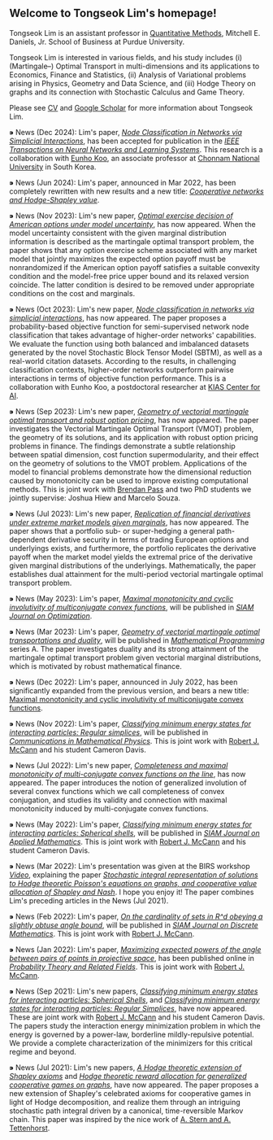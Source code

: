 ## Welcome to Tongseok Lim's homepage!

Tongseok Lim is an assistant professor in [Quantitative Methods](https://krannert.purdue.edu/directory/view.php?search=FacArea&FacAreaList=61), Mitchell E. Daniels, Jr. School of Business at Purdue University.

Tongseok Lim is interested in various fields, and his study includes (i) (Martingale–) Optimal Transport in multi-dimensions and its applications to Economics, Finance and Statistics, (ii) Analysis of Variational problems arising in Physics, Geometry and Data Science, and (iii) Hodge Theory on graphs and its connection with Stochastic Calculus and Game Theory. 

Please see [CV](https://tlim0213.github.io/folder/TLIM_CV.pdf) and [Google Scholar](https://scholar.google.com/citations?user=n-Qz1vgAAAAJ&hl=en) for more information about Tongseok Lim.

⁍ News (Dec 2024): Lim's paper, *[Node Classification in Networks via Simplicial Interactions](https://tlim0213.github.io/folder/papers/NodeClassification.pdf)*, has been accepted for publication in the *[IEEE Transactions on Neural Networks and Learning Systems](https://cis.ieee.org/publications/t-neural-networks-and-learning-systems)*. This research is a collaboration with [Eunho Koo](https://scholar.google.com/citations?hl=ko&user=13BRvZAAAAAJ&view_op=list_works&sortby=pubdate), an associate professor at [Chonnam National University](https://stat.jnu.ac.kr/stat_eng/8462/subview.do#none) in South Korea.

⁍ News (Jun 2024): Lim's paper, announced in Mar 2022, has been completely rewritten with new results and a new title: *[Cooperative networks and Hodge-Shapley value](https://tlim0213.github.io/folder/papers/HodgeShapley.pdf)*.

⁍ News (Nov 2023): Lim's new paper, *[Optimal exercise decision of American options under model uncertainty](https://tlim0213.github.io/folder/papers/Opt.Stop.MOT.pdf)*, has now appeared. When the model uncertainty consistent with the given marginal distribution information is described as the martingale optimal transport problem, the paper shows that any option exercise scheme associated with any market model that jointly maximizes the expected option payoff must be nonrandomized if the American option payoff satisfies a suitable convexity condition and the model-free price upper bound and its relaxed version coincide. The latter condition is desired to be removed under appropriate conditions on the cost and marginals.


⁍ News (Oct 2023): Lim's new paper, *[Node classification in networks via simplicial interactions](https://tlim0213.github.io/folder/papers/NodeClassification.pdf)*, has now appeared. The paper proposes a probability-based objective function for semi-supervised network node classification that takes advantage of higher-order networks' capabilities. We evaluate the function using both balanced and imbalanced datasets generated by the novel Stochastic Block Tensor Model (SBTM), as well as a real-world citation datasets. According to the results, in challenging classification contexts, higher-order networks outperform pairwise interactions in terms of objective function performance. This is a collaboration with Eunho Koo, a postdoctoral researcher at [KIAS Center for AI](https://www.kias.re.kr/kias/cp/centrsPgmsMng/introduction.do?centrspgmsCd=AI&menuNo=403020).

⁍ News (Sep 2023): Lim's new paper, *[Geometry of vectorial martingale optimal transport and robust option pricing](https://tlim0213.github.io/folder/papers/VMOT_and_robust_option_pricing.pdf)*, has now appeared. The paper investigates the Vectorial Martingale Optimal Transport (VMOT) problem, the geometry of its solutions, and its application with robust option pricing problems in finance. The findings demonstrate a subtle relationship between spatial dimension, cost function supermodularity, and their effect on the geometry of solutions to the VMOT problem. Applications of the model to financial problems demonstrate how the dimensional reduction caused by monotonicity can be used to improve existing computational methods. This is joint work with [Brendan Pass](https://sites.ualberta.ca/~pass/) and two PhD students we jointly supervise: Joshua Hiew and Marcelo Souza. 

⁍ News (Jul 2023): Lim's new paper, *[Replication of financial derivatives under extreme market models given marginals](https://tlim0213.github.io/folder/papers/multiperiodVMOT.pdf)*, has now appeared. The paper shows that a portfolio sub- or super-hedging a general path-dependent derivative security in terms of trading European options and underlyings exists, and furthermore, the portfolio replicates the derivative payoff when the market model yields the extremal price of the derivative given marginal distributions of the underlyings. Mathematically, the paper establishes dual attainment for the multi-period vectorial martingale optimal transport problem.

⁍ News (May 2023): Lim's paper, *[Maximal monotonicity and cyclic involutivity of multiconjugate convex functions](https://tlim0213.github.io/folder/papers/MMconvexanalysis2.pdf)*, will be published in *[SIAM Journal on Optimization](https://www.siam.org/publications/journals/siam-journal-on-optimization-siopt)*.

⁍ News (Mar 2023): Lim's paper, *[Geometry of vectorial martingale optimal transportations and duality](https://tlim0213.github.io/folder/papers/VMOT.pdf)*, will be published in *[Mathematical Programming](https://www.springer.com/journal/10107)* series A. The paper investigates duality and its strong attainment of the martingale optimal transport problem given vectorial marginal distributions, which is motivated by robust mathematical finance.

⁍ News (Dec 2022): Lim's paper, announced in July 2022, has been significantly expanded from the previous version, and bears a new title: [Maximal monotonicity and cyclic involutivity of multiconjugate convex functions](https://tlim0213.github.io/folder/papers/MMconvexanalysis2.pdf).

⁍ News (Nov 2022): Lim's paper, *[Classifying minimum energy states for interacting particles: Regular simplices](https://tlim0213.github.io/folder/papers/Simplex.pdf)*, will be published in *[Communications in Mathematical Physics](https://www.springer.com/journal/220)*. This is joint work with [Robert J. McCann](http://www.math.toronto.edu/mccann/) and his student Cameron Davis.

⁍ News (Jul 2022): Lim's new paper, *[Completeness and maximal monotonicity of multi-conjugate convex functions on the line](https://tlim0213.github.io/folder/papers/MMconvexanalysis.pdf)*, has now appeared. The paper introduces the notion of generalized involution of several convex functions which we call completeness of convex conjugation, and studies its validity and connection with maximal monotonicity induced by multi-conjugate convex functions.

⁍ News (May 2022): Lim's paper, *[Classifying minimum energy states for interacting particles: Spherical shells](https://arxiv.org/pdf/2107.11718.pdf)*, will be published in *[SIAM Journal on Applied Mathematics](https://www.siam.org/publications/journals/siam-journal-on-applied-mathematics-siap)*. This is joint work with [Robert J. McCann](http://www.math.toronto.edu/mccann/) and his student Cameron Davis.

⁍ News (Mar 2022): Lim's presentation was given at the BIRS workshop *[Video](http://www.birs.ca/events/2022/5-day-workshops/22w5166/videos/watch/202203211443-Lim.html)*, explaining the paper *[Stochastic integral representation of solutions to Hodge theoretic Poisson's equations on graphs, and cooperative value allocation of Shapley and Nash](https://tlim0213.github.io/folder/papers/PoissonHodgegraph.pdf)*. I hope you enjoy it! The paper combines Lim's preceding articles in the News (Jul 2021).

⁍ News (Feb 2022): Lim's paper, *[On the cardinality of sets in R^d obeying a slightly obtuse angle bound](https://arxiv.org/pdf/2007.13871.pdf)*, will be published in *[SIAM Journal on Discrete Mathematics](https://www.siam.org/publications/journals/siam-journal-on-discrete-mathematics-sidma)*. This is joint work with [Robert J. McCann](http://www.math.toronto.edu/mccann/).

⁍ News (Jan 2022): Lim's paper, *[Maximizing expected powers of the angle between pairs of points in projective space](https://rdcu.be/cFHnR)*, has been published online in *[Probability Theory and Related Fields](https://www.springer.com/journal/440)*. This is joint work with [Robert J. McCann](http://www.math.toronto.edu/mccann/).

⁍ News (Sep 2021): Lim's new papers, *[Classifying minimum energy states for interacting particles: Spherical Shells](http://www.math.toronto.edu/mccann/papers/SphericalShell.pdf)*, and *[Classifying minimum energy states for interacting particles: Regular Simplices](http://www.math.toronto.edu/mccann/papers/Simplices.pdf)*, have now appeared. These are joint work with [Robert J. McCann](http://www.math.toronto.edu/mccann/) and his student Cameron Davis. The papers study the interaction energy minimization problem in which the energy is governed by a power-law, borderline mildly-repulsive potential. We provide a complete characterization of the minimizers for this critical regime and beyond.

⁍ News (Jul 2021): Lim's new papers, *[A Hodge theoretic extension of Shapley axioms](https://tlim0213.github.io/folder/papers/ShapleyAxioms.pdf)* and  *[Hodge theoretic reward allocation for generalized cooperative games on graphs](https://tlim0213.github.io/folder/papers/ShapleyGeneralGraph.pdf)*, have now appeared. The paper proposes a new extension of Shapley's celebrated axioms for cooperative games in light of Hodge decomposition, and realize them through an intriguing stochastic path integral driven by a canonical, time-reversible Markov chain. This paper was inspired by the nice work of [A. Stern and A. Tettenhorst](https://arxiv.org/abs/1709.08318).


